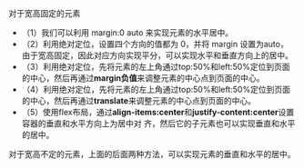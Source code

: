 对于宽高固定的元素
- （1）我们可以利用 margin:0 auto 来实现元素的水平居中。
- （2）利用绝对定位，设置四个方向的值都为 0，并将 margin 设置为auto，由于宽高固定，因此对应方向实现平分，可以实现水平和垂直方向上的居中。
- （3）利用绝对定位，先将元素的左上角通过top:50%和left:50%定位到页面的中心，然后再通过**margin负值**来调整元素的中心点到页面的中心。
- （4）利用绝对定位，先将元素的左上角通过top:50%和left:50%定位到页面的中心，然后再通过**translate**来调整元素的中心点到页面的中心。
- （5）使用flex布局，通过**align-items:center**和**justify-content:center**设置容器的垂直和水平方向上为居中对
齐，然后它的子元素也可以实现垂直和水平的居中。

对于宽高不定的元素，上面的后面两种方法，可以实现元素的垂直和水平的居中。

